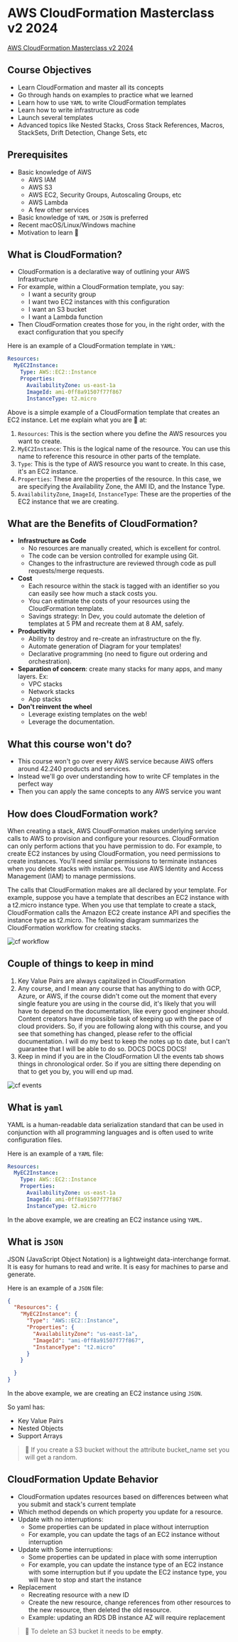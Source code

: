 # AWS CloudFormation Masterclass v2 2024

[AWS CloudFormation Masterclass v2 2024](https://www.udemy.com/course/aws-cloudformation-master-class)


## Course Objectives

- Learn CloudFormation and master all its concepts
- Go through hands on examples to practice what we learned
- Learn how to use `YAML` to write CloudFormation templates
- Learn how to write infrastructure as code
- Launch several templates
- Advanced topics like Nested Stacks, Cross Stack References, Macros, StackSets, Drift Detection, Change Sets, etc

## Prerequisites

- Basic knowledge of AWS
  - AWS IAM
  - AWS S3
  - AWS EC2, Security Groups, Autoscaling Groups, etc
  - AWS Lambda
  - A few other services
- Basic knowledge of `YAML` or `JSON` is preferred
- Recent macOS/Linux/Windows machine
- Motivation to learn 🧠

## What is CloudFormation?

- CloudFormation is a declarative way of outlining your AWS Infrastructure
- For example, within a CloudFormation template, you say:
  - I want a security group
  - I want two EC2 instances with this configuration
  - I want an S3 bucket
  - I want a Lambda function
- Then CloudFormation creates those for you, in the right order, with the exact configuration that you specify

Here is an example of a CloudFormation template in `YAML`:

```yaml
Resources:
  MyEC2Instance:
    Type: AWS::EC2::Instance
    Properties:
      AvailabilityZone: us-east-1a
      ImageId: ami-0ff8a91507f77f867
      InstanceType: t2.micro
```

Above is a simple example of a CloudFormation template that creates an EC2 instance. Let me explain what you are 👀 at:

1. `Resources`: This is the section where you define the AWS resources you want to create.
2. `MyEC2Instance`: This is the logical name of the resource. You can use this name to reference this resource in other parts of the template.
3. `Type`: This is the type of AWS resource you want to create. In this case, it's an EC2 instance.
4. `Properties`: These are the properties of the resource. In this case, we are specifying the Availability Zone, the AMI ID, and the Instance Type.
5. `AvailabilityZone`, `ImageId`, `InstanceType`: These are the properties of the EC2 instance that we are creating.

## What are the Benefits of CloudFormation?

- **Infrastructure as Code**
  - No resources are manually created, which is excellent for control.
  - The code can be version controlled for example using Git.
  - Changes to the infrastructure are reviewed through code as pull requests/merge requests.
- **Cost**
  - Each resource within the stack is tagged with an identifier so you can easily see how much a stack costs you.
  - You can estimate the costs of your resources using the CloudFormation template.
  - Savings strategy: In Dev, you could automate the deletion of templates at 5 PM and recreate them at 8 AM, safely.
- **Productivity**
  - Ability to destroy and re-create an infrastructure on the fly.
  - Automate generation of Diagram for your templates!
  - Declarative programming (no need to figure out ordering and orchestration).
- **Separation of concern**: create many stacks for many apps, and many layers. Ex:
  - VPC stacks
  - Network stacks
  - App stacks
- **Don't reinvent the wheel**
  - Leverage existing templates on the web!
  - Leverage the documentation.

## What this course won't do?

- This course won't go over every AWS service because AWS offers around 42.240 products and services.
- Instead we'll go over understanding how to write CF templates in the perfect way
- Then you can apply the same concepts to any AWS service you want

## How does CloudFormation work?

When creating a stack, AWS CloudFormation makes underlying service calls to AWS to provision and configure your resources. CloudFormation can only perform actions that you have permission to do. For example, to create EC2 instances by using CloudFormation, you need permissions to create instances. You'll need similar permissions to terminate instances when you delete stacks with instances. You use AWS Identity and Access Management (IAM) to manage permissions.

The calls that CloudFormation makes are all declared by your template. For example, suppose you have a template that describes an EC2 instance with a t2.micro instance type. When you use that template to create a stack, CloudFormation calls the Amazon EC2 create instance API and specifies the instance type as t2.micro. The following diagram summarizes the CloudFormation workflow for creating stacks.

![cf workflow](image.png)

## Couple of things to keep in mind

1. Key Value Pairs are always capitalized in CloudFormation
2. Any course, and I mean any course that has anything to do with GCP, Azure, or AWS, if the course didn't come out the moment that every single feature you are using in the course did, it's likely that you will have to depend on the documentation, like every good engineer should. Content creators have impossible task of keeping up with the pace of cloud providers. So, if you are following along with this course, and you see that something has changed, please refer to the official documentation. I will do my best to keep the notes up to date, but I can't guarantee that I will be able to do so. DOCS DOCS DOCS!
3. Keep in mind if you are in the CloudFormation UI the events tab shows things in chronological order. So if you are sitting there depending on that to get you by, you will end up mad.

![cf events](./images/cf-ui.png)

## What is  `yaml`

YAML is a human-readable data serialization standard that can be used in conjunction with all programming languages and is often used to write configuration files.

Here is an example of a `YAML` file:

```yaml
Resources:
  MyEC2Instance:
    Type: AWS::EC2::Instance
    Properties:
      AvailabilityZone: us-east-1a
      ImageId: ami-0ff8a91507f77f867
      InstanceType: t2.micro
```

In the above example, we are creating an EC2 instance using `YAML`.

## What is `JSON`

JSON (JavaScript Object Notation) is a lightweight data-interchange format. It is easy for humans to read and write. It is easy for machines to parse and generate.

Here is an example of a `JSON` file:

```json
{
  "Resources": {
    "MyEC2Instance": {
      "Type": "AWS::EC2::Instance",
      "Properties": {
        "AvailabilityZone": "us-east-1a",
        "ImageId": "ami-0ff8a91507f77f867",
        "InstanceType": "t2.micro"
      }
    }

  }
}
```

In the above example, we are creating an EC2 instance using `JSON`.

So yaml has:

- Key Value Pairs
- Nested Objects
- Support Arrays

> 🧠 If you create a S3 bucket without the attribute bucket_name set you will get a random.

## CloudFormation Update Behavior

- CloudFormation updates resources based on differences between what you submit and stack's current template
- Which method depends on which property you update for a resource.
- Update with no interruptions:
  - Some properties can be updated in place without interruption
  - For example, you can update the tags of an EC2 instance without interruption
- Update with Some interruptions:
  - Some properties can be updated in place with some interruption
  - For example, you can update the instance type of an EC2 instance with some interruption but if you update the EC2 instance type, you will have to stop and start the instance
- Replacement
  - Recreating resource with a new ID
  - Create the new resource, change references from other resources to the new resource, then deleted the old resource.
  - Example: updating an RDS DB instance AZ will require replacement

> 🧠 To delete an S3 bucket it needs to be **empty**.
